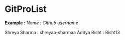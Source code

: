 # GitProList

**Example :**
*Name : Github username*

Shreya Sharma : shreyaa-sharmaa 
Aditya Bisht : Bisht13